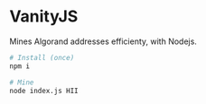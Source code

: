 # VanityJS

Mines Algorand addresses efficienty, with Nodejs.

```sh
# Install (once)
npm i

# Mine
node index.js HII
```
